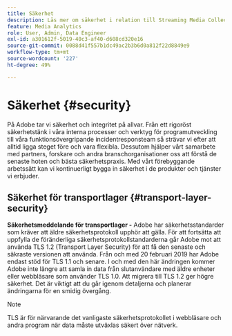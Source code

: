 ```yaml
---
title: Säkerhet
description: Läs mer om säkerhet i relation till Streaming Media Collection
feature: Media Analytics
role: User, Admin, Data Engineer
exl-id: a301612f-5019-40c3-af40-d608cd320e16
source-git-commit: 0088d41f557b1dc49ac2b3b6d0a812f22d8849e9
workflow-type: tm+mt
source-wordcount: '227'
ht-degree: 49%

---
```


# Säkerhet {#security}

På Adobe tar vi säkerhet och integritet på allvar. Från ett rigoröst säkerhetstänk i våra interna processer och verktyg för programutveckling till våra funktionsövergripande incidentresponsteam så strävar vi efter att alltid ligga steget före och vara flexibla. Dessutom hjälper vårt samarbete med partners, forskare och andra branschorganisationer oss att förstå de senaste hoten och bästa säkerhetspraxis. Med vårt förebyggande arbetssätt kan vi kontinuerligt bygga in säkerhet i de produkter och tjänster vi erbjuder.


## Säkerhet för transportlager {#transport-layer-security}

**Säkerhetsmeddelande för transportlager -** Adobe har säkerhetsstandarder som kräver att äldre säkerhetsprotokoll upphör att gälla. För att fortsätta att uppfylla de föränderliga säkerhetsprotokollstandarderna går Adobe mot att använda TLS 1.2 (Transport Layer Security) för att få den senaste och säkraste versionen att använda. Från och med 20 februari 2019 har Adobe endast stöd för TLS 1.1 och senare. I och med den här ändringen kommer Adobe inte längre att samla in data från slutanvändare med äldre enheter eller webbläsare som använder TLS 1.0. Att migrera till TLS 1.2 ger högre säkerhet. Det är viktigt att du går igenom detaljerna och planerar ändringarna för en smidig övergång.

>[!NOTE]
>
>TLS är för närvarande det vanligaste säkerhetsprotokollet i webbläsare och andra program när data måste utväxlas säkert över nätverk.
